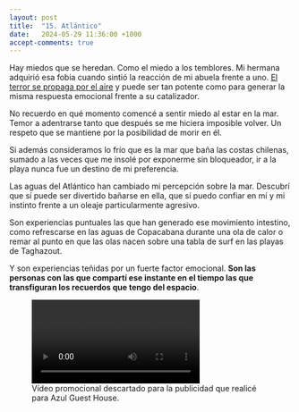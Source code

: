```yaml
---
layout: post
title:  "15. Atlántico"
date:   2024-05-29 11:36:00 +1000
accept-comments: true
---
```

Hay miedos que se heredan. Como el miedo a los temblores. Mi hermana adquirió esa fobia cuando sintió la reacción de mi abuela frente a uno. [El terror se propaga por el aire](https://www.discovermagazine.com/mind/75-yes-you-really-can-smell-fear) y puede ser tan potente como para generar la misma respuesta emocional frente a su catalizador.

No recuerdo en qué momento comencé a sentir miedo al estar en la mar. Temor a adentrarse tanto que después se me hiciera imposible volver. Un respeto que se mantiene por la posibilidad de morir en él.

Si además consideramos lo frío que es la mar que baña las costas chilenas, sumado a las veces que me insolé por exponerme sin bloqueador, ir a la playa nunca fue un destino de mi preferencia.

Las aguas del Atlántico han cambiado mi percepción sobre la mar. Descubrí que sí puede ser divertido bañarse en ella, que sí puedo confiar en mí y mi instinto frente a un oleaje particularmente agresivo.

Son experiencias puntuales las que han generado ese movimiento intestino, como refrescarse en las aguas de Copacabana durante una ola de calor o remar al punto en que las olas nacen sobre una tabla de surf en las playas de Taghazout.

Y son experiencias teñidas por un fuerte factor emocional. **Son las personas con las que compartí ese instante en el tiempo las que transfiguran los recuerdos que tengo del espacio**.

<figure class="vid">
<video controls disablepictureinpicture loop>
	<source src="{{ site.baseurl }}/assets/images/marruecos1.mp4" type="video/mp4"/>
	Tu navegador no soporta
</video>
<figcaption>
Vídeo promocional descartado para la publicidad que realicé para Azul Guest House.
</figcaption>
</figure>
